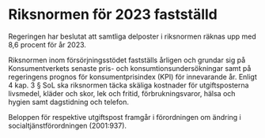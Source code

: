 # Riksnormen för 2023 fastställd

Regeringen har beslutat att samtliga delposter i riksnormen räknas upp med 8,6 procent för år 2023.

Riksnormen inom försörjningsstödet fastställs årligen och grundar sig på Konsumentverkets senaste pris- och konsumtionsundersökningar samt på regeringens prognos för konsumentprisindex (KPI) för innevarande år. Enligt 4 kap. 3 § SoL ska riksnormen täcka skäliga kostnader för utgifts­posterna livsmedel, kläder och skor, lek och fritid, förbruk­nings­varor, hälsa och hygien samt dagstidning och telefon.

Beloppen för respektive utgiftspost framgår i förordningen om ändring i socialtjänstförordningen (2001:937).
